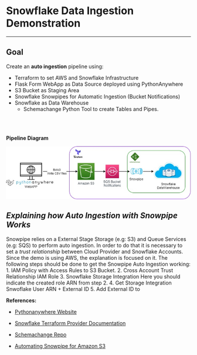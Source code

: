 # **Snowflake Data Ingestion Demonstration**
---

## **Goal**<br>

Create an **auto ingestion** pipeline using:

- Terraform to set AWS and Snowflake Infrastructure 
- Flask Form WebApp as Data Source deployed using PythonAnywhere
- S3 Bucket as Staging Area
- Snowflake Snowpipes for Automatic Ingestion (Bucket Notifications)
- Snowflake as Data Warehouse
    - Schemachange Python Tool to create Tables and Pipes.

<br><br>

**Pipeline Diagram**

[<img src="images/SnowIngest Project.jpg">](Diagram)

## *Explaining how Auto Ingestion with Snowpipe Works*

Snowpipe relies on a External Stage Storage (e.g: S3) and Queue Services (e.g: SQS) to perform auto ingestion.
In order to do that it is necessary to set a *trust relationship* between Cloud Provider and Snowflake Accounts.
Since the demo is using AWS, the explanation is focused on it. The following steps should be done to get the Snowpipe Auto Ingestion working:
    1. IAM Policy with Access Rules to S3 Bucket.
    2. Cross Account Trust Relationship IAM Role
    3. Snowflake Storage Integration
    Here you should indicate the created role ARN from step 2.
    4. Get Storage Integration Snwoflake User ARN + External ID
    5. Add External ID to  

**References:**

- [Pythonanywhere Website](https://www.pythonanywhere.com/)

- [Snowflake Terraform Provider Documentation](https://registry.terraform.io/providers/chanzuckerberg/snowflake/latest/docs)

- [Schemachange Repo](https://github.com/Snowflake-Labs/schemachange)

- [Automating Snowpipe for Amazon S3](https://docs.snowflake.com/en/user-guide/data-load-snowpipe-auto-s3.html#step-1-configure-access-permissions-for-the-s3-bucket)